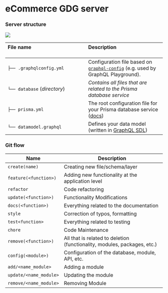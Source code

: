 # eCommerce GDG server

### Server structure

![](https://imgur.com/95faUsa.png)

| File name 　　　　　　　　　　　　　　 | Description 　　　　　　　　<br><br>                                                                                                                           |
| :------------------------------------- | :------------------------------------------------------------------------------------------------------------------------------------------------------------- |
| `├── .graphqlconfig.yml`               | Configuration file based on [`graphql-config`](https://github.com/prisma/graphql-config) (e.g. used by GraphQL Playground).                                    |
| `└── database` (_directory_)           | _Contains all files that are related to the Prisma database service_                                                                                           | \  |
| `├── prisma.yml`                       | The root configuration file for your Prisma database service ([docs](https://www.prismagraphql.com/docs/reference/prisma.yml/overview-and-example-foatho8aip)) |
| `└── datamodel.graphql`                | Defines your data model (written in [GraphQL SDL](https://blog.graph.cool/graphql-sdl-schema-definition-language-6755bcb9ce51))                                |

### Git flow

| Name                   | Description                                                              |
| ---------------------- | ------------------------------------------------------------------------ |
| `create(name)`         | Creating new file/schema/layer                                           |
| `feature(<function>)`  | Adding new functionality at the application level                        |
| `refactor`             | Code refactoring                                                         |
| `update(<function>)`   | Functionality Modifications                                              |
| `docs(<function>)`     | Everything related to the documentation                                  |
| `style`                | Correction of typos, formatting                                          |
| `test<function>`       | Everything related to testing                                            |
| `chore`                | Code Maintenance                                                         |
| `remove(<function>)`   | All that is related to deletion (functionality, modules, packages, etc.) |
| `config(<module>)`     | Configuration of the database, module, API, etc.                         |
| `add/<name_module>`    | Adding a module                                                          |
| `update/<name_module>` | Updating the module                                                      |
| `remove/<name_module>` | Removing Module                                                          |

